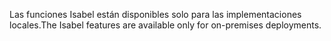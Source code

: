 <span data-ttu-id="f0e79-101">Las funciones Isabel están disponibles solo para las implementaciones locales.</span><span class="sxs-lookup"><span data-stu-id="f0e79-101">The Isabel features are available only for on-premises deployments.</span></span>
